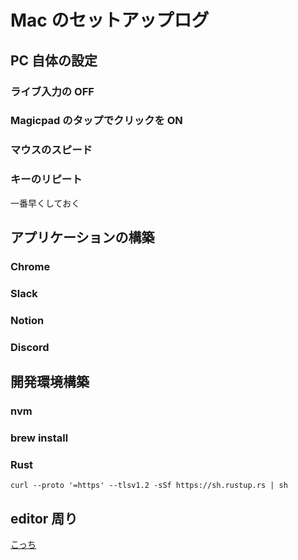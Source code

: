 # Mac のセットアップログ

## PC 自体の設定

### ライブ入力の OFF

### Magicpad のタップでクリックを ON

### マウスのスピード

### キーのリピート

一番早くしておく

## アプリケーションの構築

### Chrome

### Slack

### Notion

### Discord

## 開発環境構築

### nvm

### brew install

### Rust

`curl --proto '=https' --tlsv1.2 -sSf https://sh.rustup.rs | sh`

## editor 周り

[こっち](./readme.md)

